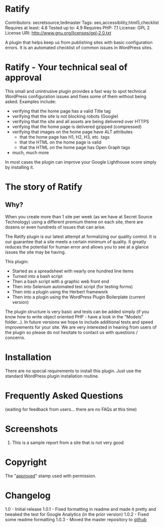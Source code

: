# Ratify #
Contributors: secretsource,tedmaster
Tags: seo,accessibility,html5,checklist
Requires at least: 4.8
Tested up to: 4.9
Requires PHP: 7.1
License: GPL 2
License URI: http://www.gnu.org/licenses/gpl-2.0.txt

A plugin that helps keep us from publishing sites with basic configuration errors. It is an automated checklist of common issues in WordPress sites.

# Ratify - Your technical seal of approval #

This small and unintrusive plugin provides a fast way to spot technical WordPress configuration issues and fixes some of them without being asked. Examples include:

* verifying that the home page has a valid Title tag
* verifying that the site is not blocking robots (Google)
* verifying that the site and all assets are being delivered over HTTPS
* verifying that the home page is delivered gzipped (compressed)
* verifying that images on the home page have ALT attributes
    * that the home page has H1, H2, H3, etc. tags
    * that the HTML on the home page is valid
    * that the HTML on the home page has Open Graph tags
* much, much more

In most cases the plugin can improve your Google Lighthouse score simply by installing it.

# The story of Ratify #

## Why? ##
When you create more than 1 site per week (as we have at Secret Source Technology) using a different premium theme on each site, there are dozens or even hundreds of issues that can arise.

The Ratify plugin is our latest attempt at formalizing our quality control. It is our guarantee that a site meets a certain minimum of quality. It greatly reduces the potential for human error and allows you to see at a glance issues the site may be having.

This plugin:

* Started as a spreadsheet with nearly one hundred line items
* Turned into a bash script
* Then a bash script with a graphic web front end
* Then into Selenium automated test script (for testing forms)
* Then into a plugin using the Herbert framework
* Then into a plugin using the WordPress Plugin Boilerplate (current version)

The plugin structure is very basic and tests can be added simply (if you know how to write object oriented PHP - have a look in the "Models" folder…). In future versions we hope to include additional tests and speed improvements for your site. We are very interested in hearing from users of the plugin so please do not hesitate to contact us with questions / concerns.

# Installation #
There are no special requirements to install this plugin. Just use the standard WordPress plugin installation routine.

# Frequently Asked Questions #
(waiting for feedback from users… there are no FAQs at this time)

# Screenshots #
1. This is a sample report from a site that is not very good

# Copyright #
The "[approved](https://svgsilh.com/image/1966719.html)" stamp used with permission.

# Changelog #
1.0 - Initial release
1.0.1 - Fixed formatting in readme and made it pretty and tweaked the test for Google Analytics (in the prior version)
1.0.2 - Fixed some readme formatting
1.0.3 - Moved the master repository to [github](https://github.com/SecretSourceWeb/ratify)